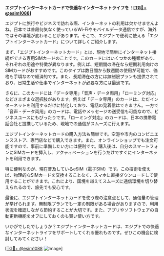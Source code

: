 **エジプトインターネットカードで快適なインターネットライフを！[[TG💪+ @esim1088](https://t.me/s/esim1088)]**

エジプトに旅行やビジネスで訪れる際、インターネットの利用は欠かせませんよね。日本では普段何気なく使っているWi-Fiやモバイルデータ通信ですが、海外ではその環境が変わることがあります。そこで、エジプトで便利に使える「エジプトインターネットカード」について詳しくご紹介します。

まず、「エジプトインターネットカード」とは、現地で簡単にインターネット接続ができる専用SIMカードのことです。このカードにはいくつかの種類があり、それぞれの用途や特徴が異なります。例えば、短期間の滞在なら短期利用向けのSIMカードがおすすめです。このタイプは数日間から数週間の使用が可能で、価格も手頃なので経済的です。また、長期滞在の方には無制限プランも提供されており、日常生活や仕事でインターネットが必要な方には最適です。

さらに、このカードには「データ専用」「音声・データ両用」「ローミング対応」などさまざまな選択肢があります。例えば「データ専用」のカードは、ただインターネットを利用するだけに特化しており、電話の発着信はできません。一方で「音声・データ両用」のカードは、電話やメッセージの送受信も可能なので、ビジネスユースにもぴったりです。「ローミング対応」のカードは、日本の携帯電話会社と提携しているため、現地での通信がスムーズに行えます。

エジプトインターネットカードの購入方法も簡単です。空港や市内のコンビニエンスストア、専門店などで購入できます。また、オンラインショップでも注文可能ですので、事前に準備したい方には便利です。購入後は、自分のスマートフォンにSIMカードを挿入し、アクティベーションを行うだけですぐにインターネットを利用できます。

特に便利なのが、現在普及しているeSIM（電子SIM）です。この技術を使えば、物理的なSIMカードを交換することなく、スマホに直接ダウンロードして使用することができます。これにより、国境を越えてスムーズに通信環境を切り替えられるので、旅先でも安心です。

最後に、エジプトインターネットカードを使う際の注意点として、通信量の管理が挙げられます。無制限プランでも一定の制限がある場合がありますので、利用状況を確認しながら節約することが大切です。また、アプリやソフトウェアの自動更新機能をオフにしておくのも賢い使い方です。

いかがでしたでしょうか？エジプトインターネットカードは、エジプトでの快適なインターネットライフをサポートしてくれる優れものです。ぜひこの機会に検討してみてください！

[[TG💪+ @esim1088](https://t.me/s/esim1088) ![Image](https://i.postimg.cc/Y0z9fWf4/image.png)]